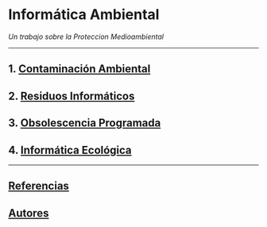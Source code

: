 # Informática Ambiental
_Un trabajo sobre la Proteccion Medioambiental_

---

## 1. [Contaminación Ambiental](contaminacion_ambiental.md)
## 2. [Residuos Informáticos](residuo_informatico.md)
## 3. [Obsolescencia Programada](obsolescencia.md)
## 4. [Informática Ecológica](informatica_ecologica.md)

---

## [Referencias](referencias.md)
## [Autores](autores.md)
